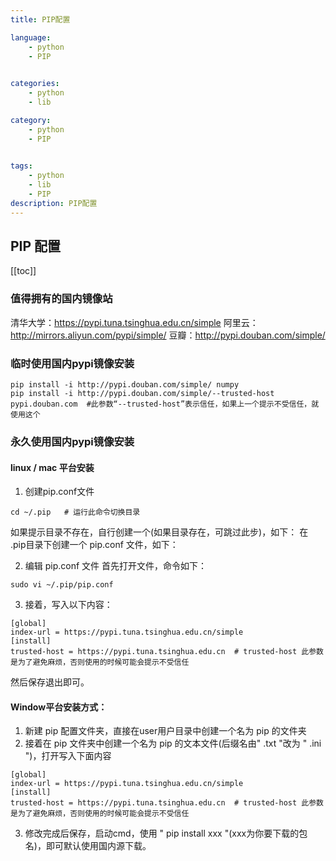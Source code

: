 ```yaml
---
title: PIP配置

language:
    - python
    - PIP
    

categories:
    - python
    - lib

category:
    - python
    - PIP
   

tags:
    - python
    - lib
    - PIP
description: PIP配置
---
```



## PIP 配置

[[toc]]

### 值得拥有的国内镜像站
清华大学：https://pypi.tuna.tsinghua.edu.cn/simple
阿里云：http://mirrors.aliyun.com/pypi/simple/
豆瓣：http://pypi.douban.com/simple/

### 临时使用国内pypi镜像安装
``` shell
pip install -i http://pypi.douban.com/simple/ numpy
pip install -i http://pypi.douban.com/simple/--trusted-host pypi.douban.com  #此参数“--trusted-host”表示信任，如果上一个提示不受信任，就使用这个
```

### 永久使用国内pypi镜像安装
#### linux / mac 平台安装
1. 创建pip.conf文件 
``` shell
cd ~/.pip   # 运行此命令切换目录
```
如果提示目录不存在，自行创建一个(如果目录存在，可跳过此步)，如下：
在 .pip目录下创建一个 pip.conf 文件，如下：

2. 编辑 pip.conf 文件
首先打开文件，命令如下：
``` shell
sudo vi ~/.pip/pip.conf
```
3. 接着，写入以下内容：
``` shell
[global] 
index-url = https://pypi.tuna.tsinghua.edu.cn/simple
[install]
trusted-host = https://pypi.tuna.tsinghua.edu.cn  # trusted-host 此参数是为了避免麻烦，否则使用的时候可能会提示不受信任
``` 
然后保存退出即可。



#### Window平台安装方式：
1. 新建 pip 配置文件夹，直接在user用户目录中创建一个名为 pip 的文件夹
2. 接着在 pip 文件夹中创建一个名为 pip 的文本文件(后缀名由" .txt "改为 " .ini ")，打开写入下面内容
``` shell
[global] 
index-url = https://pypi.tuna.tsinghua.edu.cn/simple
[install]
trusted-host = https://pypi.tuna.tsinghua.edu.cn  # trusted-host 此参数是为了避免麻烦，否则使用的时候可能会提示不受信任
``` 
3. 修改完成后保存，启动cmd，使用 " pip install xxx "(xxx为你要下载的包名)，即可默认使用国内源下载。